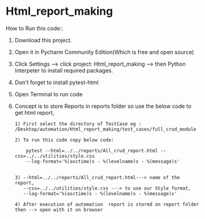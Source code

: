 # Html_report_making

How to Run this code::
1) Download this project.

2) Open it in Pycharm Community Edition(Which is free and open source)

3) Click Settings --> click project: Html_report_making --> then Python Interpeter
   to install required packages.
   
4) Don't forget to install pytest-html

5) Open Terminal to run code

6) Concept is to store Reports in reports folder so use the below code to get html report,
 
       1) First select the directory of TestCase eg : /Desktop/automation/Html_report_making/test_cases/full_crud_module
       
       2) To run this code copy below code:
     
           pytest --html=../../reports/All_crud_report.html --css=../../utilities/style.css 
           --log-format='%(asctime)s - %(levelname)s - %(message)s'

       
       3) --html=../../reports/All_crud_report.html---> name of the report,
          --css=../../utilities/style.css ---> to use our Style format,
          --log-format='%(asctime)s - %(levelname)s - %(message)s'
       
       4) After execution of automation  report is stored on report folder then --> open with it on browser
       

    
